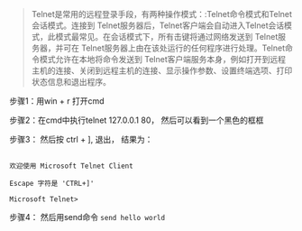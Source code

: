 >Telnet是常用的远程登录手段，有两种操作模式：:Telnet命令模式和Telnet会话模式。连接到 Telnet服务器后，Telnet客户端会自动进入Telnet会话模式，此模式最常见。在会话模式下，所有击键将通过网络发送到 Telnet服务器，并可在 Telnet服务器上由在该处运行的任何程序进行处理。Telnet命令模式允许在本地将命令发送到 Telnet客户端服务本身，例如打开到远程主机的连接、关闭到远程主机的连接、显示操作参数、设置终端选项、打印状态信息和退出程序。

步骤1：用win + r 打开cmd

步骤2：在cmd中执行telnet 127.0.0.1 80， 然后可以看到一个黑色的框框

步骤3： 然后按 ctrl + ], 退出， 结果为：
```

欢迎使用 Microsoft Telnet Client

Escape 字符是 'CTRL+]'

Microsoft Telnet>
```
步骤4： 然后用send命令
`send hello world`
